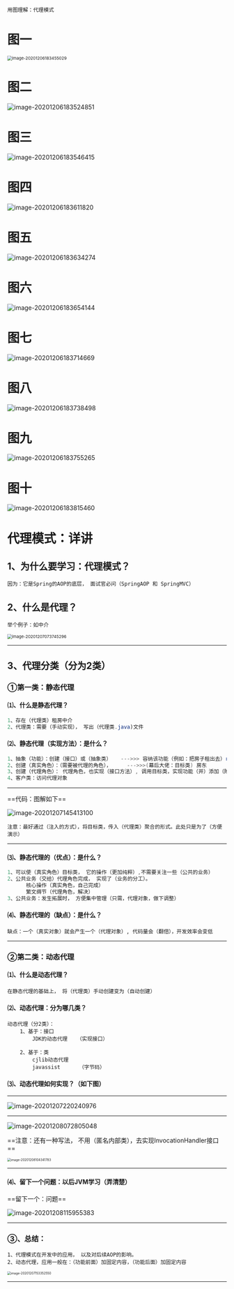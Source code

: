 ~~~
用图理解：代理模式
~~~

# 图一

<img src="https://gitee.com/sheep-are-flying-in-the-sky/my-picture/raw/master/picture4/image-20201206183455029.png" alt="image-20201206183455029" style="zoom:67%;" />

# 图二

![image-20201206183524851](https://gitee.com/sheep-are-flying-in-the-sky/my-picture/raw/master/picture4/image-20201206183524851.png)

# 图三

![image-20201206183546415](https://gitee.com/sheep-are-flying-in-the-sky/my-picture/raw/master/picture4/image-20201206183546415.png)

# 图四

![image-20201206183611820](https://gitee.com/sheep-are-flying-in-the-sky/my-picture/raw/master/picture4/image-20201206183611820.png)



# 图五

![image-20201206183634274](https://gitee.com/sheep-are-flying-in-the-sky/my-picture/raw/master/picture4/image-20201206183634274.png)



# 图六

![image-20201206183654144](https://gitee.com/sheep-are-flying-in-the-sky/my-picture/raw/master/picture4/image-20201206183654144.png)



# 图七

![image-20201206183714669](https://gitee.com/sheep-are-flying-in-the-sky/my-picture/raw/master/picture4/image-20201206183714669.png)

# 图八

![image-20201206183738498](https://gitee.com/sheep-are-flying-in-the-sky/my-picture/raw/master/picture4/image-20201206183738498.png)





# 图九

![image-20201206183755265](https://gitee.com/sheep-are-flying-in-the-sky/my-picture/raw/master/picture4/image-20201206183755265.png)





# 图十

![image-20201206183815460](https://gitee.com/sheep-are-flying-in-the-sky/my-picture/raw/master/picture4/image-20201206183815460.png)





# 代理模式：详讲

## 1、为什么要学习：代理模式？

~~~
因为：它是Spring的AOP的底层， 面试官必问（SpringAOP 和 SpringMVC）
~~~



## 2、什么是代理？

~~~
举个例子：如中介
~~~

<img src="https://gitee.com/sheep-are-flying-in-the-sky/my-picture/raw/master/picture4/image-20201207073745296.png" alt="image-20201207073745296" style="zoom:67%;" />

---



## 3、代理分类（分为2类）

### ①第一类：静态代理

#### ⑴、什么是静态代理？

~~~java
1、存在（代理类）租房中介
2、代理类：需要（手动实现）， 写出（代理类.java)文件
~~~

#### ⑵、静态代理（实现方法）：是什么？

~~~~java
1、抽象（功能）：创建（接口）或（抽象类）   --->>> 容纳该功能（例如：把房子租出去）rent()方法
2、创建（真实角色）：（需要被代理的角色），     --->>>(幕后大佬：目标类) 房东
3、创建（代理角色）： 代理角色，也实现（接口方法）, 调用目标类，实现功能（并）添加（附加功能）。
4、客户类：访问代理对象
~~~~

---

==代码：图解如下==

![image-20201207145413100](https://gitee.com/sheep-are-flying-in-the-sky/my-picture/raw/master/picture4/image-20201207145413100.png)

~~~
注意：最好通过（注入的方式），将目标类，传入（代理类）聚合的形式。此处只是为了（方便演示）
~~~

---

#### ⑶、静态代理的（优点）：是什么？

~~~java
1、可以使（真实角色）目标类， 它的操作（更加纯粹）,不需要关注一些（公共的业务）
2、公共业务（交给）代理角色完成， 实现了（业务的分工）。
      核心操作（真实角色，自己完成）
      繁文缛节（代理角色，解决）
3、公共业务：发生拓展时， 方便集中管理（只需，代理对象，做下调整）
~~~

#### ⑷、静态代理的（缺点）：是什么？

~~~
缺点：一个（真实对象）就会产生一个（代理对象）, 代码量会（翻倍），开发效率会变低 
~~~

---

### ②第二类：动态代理

#### ⑴、什么是动态代理？

~~~
在静态代理的基础上， 将（代理类）手动创建变为（自动创建）
~~~

#### ⑵、动态代理：分为哪几类？

~~~
动态代理（分2类）：
	1、基于：接口
		JDK的动态代理   （实现接口）

	2、基于：类
		cjlib动态代理
		javassist      （字节码）
~~~



#### ⑶、动态代理如何实现？（如下图）

---

![image-20201207220240976](https://gitee.com/sheep-are-flying-in-the-sky/my-picture/raw/master/picture4/image-20201207220240976.png)



---

![image-20201208072805048](https://gitee.com/sheep-are-flying-in-the-sky/my-picture/raw/master/picture4/image-20201208072805048.png)

==注意：还有一种写法， 不用（匿名内部类），去实现InvocationHandler接口==

<img src="https://gitee.com/sheep-are-flying-in-the-sky/my-picture/raw/master/picture4/image-20201208104341783.png" alt="image-20201208104341783" style="zoom: 50%;" />



---

#### ⑷、留下一个问题：以后JVM学习（弄清楚）

==留下一个：问题==

![image-20201208115955383](https://gitee.com/sheep-are-flying-in-the-sky/my-picture/raw/master/picture4/image-20201208115955383.png)

---

### ③、总结：

~~~
1、代理模式在开发中的应用， 以及对后续AOP的影响。
2、动态代理，应用一般在：（功能前面）加固定内容，（功能后面）加固定内容
~~~

<img src="https://gitee.com/sheep-are-flying-in-the-sky/my-picture/raw/master/picture4/image-20201207153352550.png" alt="image-20201207153352550" style="zoom: 50%;" />

---


